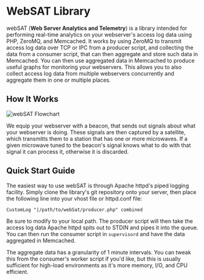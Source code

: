 # WebSAT Library

webSAT (__Web Server Analytics and Telemetry__) is a library intended for performing real-time
analytics on your webserver's access log data using PHP, ZeroMQ, and Memcached. It works by using
ZeroMQ to transmit access log data over TCP or IPC from a producer script, and collecting the data
from a consumer script, that can then aggregate and store such data in Memcached. You can then use
aggregated data in Memcached to produce useful graphs for monitoring your webservers. This allows
you to also collect access log data from multiple webservers concurrently and aggregate them in one
or multiple places.

## How It Works

![webSAT Flowchart](http://i.imgur.com/Y3Isvac.png)

We equip your webserver with a beacon, that sends out signals about what your webserver is doing. These signals are then captured by a satellite, which transmitts them to a station that has one or more microwaves. If a given microwave tuned to the beacon's signal knows what to do with that signal it can process it, otherwise it is discarded.

## Quick Start Guide

The easiest way to use webSAT is through Apache httpd's piped logging facility. Simply clone the
library's git repository onto your server, then place the following line into your vhost file or
httpd.conf file:

`CustomLog "|/path/to/webSat/producer.php" combined`

Be sure to modify to your local path. The producer script will then take the access log data Apache
httpd spits out to STDIN and pipes it into the queue. You can then run the consumer script in
`supervisord` and have the data aggregated in Memcached.

The aggregate data has a granularity of 1 minute intervals. You can tweak this from the consumer's
worker script if you'd like, but this is usually sufficient for high-load environments as it's more
memory, I/O, and CPU efficient.
